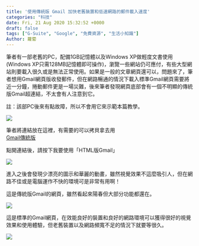 ```yaml
---
title: '使用傳統版 Gmail 加快老舊裝置和低速網路的郵件載入速度'
categories: "科技"
date: Fri, 21 Aug 2020 15:32:52 +0000
draft: false
tags: ["G-Suite", "Google", "免費資源", "生活小知識"]
Author: 蘿蔔
---
```


筆者有一部老舊的PC，配備1GB記憶體以及Windows XP做輕度文書使用(Windows XP只需128MB記憶體即可操作)，瀏覽一些網站仍可應付，有些大型網站則要載入很久或是無法正常使用。如果是一般的文章網頁還可以，問題來了，筆者想用Gmail網頁版收發郵件，但在網路暢通的情況下載入標準Gmail網頁需要將近一分鐘，捲動郵件更是一場災難，後來筆者發現網頁底部會有一個不明顯的傳統版Gmail超連結，不太會有人注意到它。  
  
註：該部PC後來有點故障，所以不會用它來示範本篇教學。

![](https://static-a1.steveyi.net/media/blog/2020082115070982.png)

筆者將連結放在這裡，有需要的可以拷貝拿去用  
[Gmail傳統版](https://mail.google.com/mail/u/0/h/ "https://mail.google.com/mail/u/0/h/")

點開連結後，請按下我要使用「HTML版Gmail」

![](https://static-a1.steveyi.net/media/blog/2020082115124610.png)

進入之後會發現少漂亮的圖示和華麗的動畫，雖然視覺效果不這麼吸引人，但在網路不佳或是電腦運作不快的環境可是非常有用啊！

這是傳統版Gmail的網頁，雖然看起來陽春但大部分功能都還在。

![](https://static-a1.steveyi.net/media/blog/2020082115230812.png)

這是標準的Gmail網頁，在效能良好的裝置和良好的網路環境可以獲得很好的視覺效果和使用體驗，但老舊裝置以及網路頻寬不足的情況下就要等很久。

![](https://static-a1.steveyi.net/media/blog/2020082115303578.png)
